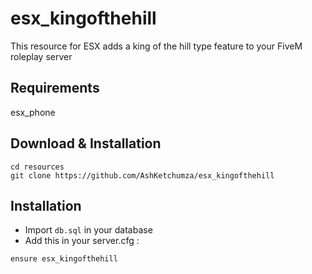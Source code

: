 # esx_kingofthehill

This resource for ESX adds a king of the hill type feature to your FiveM roleplay server

## Requirements
esx_phone

## Download & Installation

```
cd resources
git clone https://github.com/AshKetchumza/esx_kingofthehill
```


## Installation
- Import `db.sql` in your database
- Add this in your server.cfg :

```
ensure esx_kingofthehill
```
